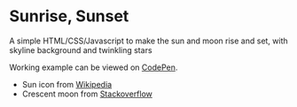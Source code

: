 # Sunrise, Sunset
A simple HTML/CSS/Javascript to make the sun and moon rise and set, with skyline background
and twinkling stars

Working example can be viewed on [CodePen](https://codepen.io/martinmolema/pen/zYzwYgP).

* Sun icon from [Wikipedia](https://en.m.wikipedia.org/wiki/File:Emoji_u2600.svg)
* Crescent moon from [Stackoverflow](https://stackoverflow.com/questions/16664244/draw-a-crescent-moon-using-svg-in-html)


